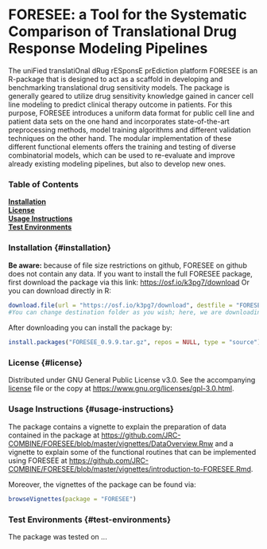 # FORESEE: a Tool for the Systematic Comparison of Translational Drug Response Modeling Pipelines

The uniFied translatiOnal dRug rESponsE prEdiction platform FORESEE is an R-package that is designed to act as a scaffold in developing and benchmarking translational drug sensitivity models. The package is generally geared to utilize drug sensitivity knowledge gained in cancer cell line modeling to predict clinical therapy outcome in patients. For this purpose, FORESEE introduces a uniform data format for public cell line and patient data sets on the one hand and incorporates state-of-the-art preprocessing methods, model training algorithms and different validation techniques on the other hand. The modular implementation of these different functional elements offers the training and testing of diverse combinatorial models, which can be used to re-evaluate and improve already existing modeling pipelines, but also to develop new ones.


### Table of Contents
**[Installation](#installation)**<br>
**[License](#license)**<br>
**[Usage Instructions](#usage-instructions)**<br>
**[Test Environments](#test-environments)**<br>

### Installation {#installation}

**Be aware:** because of file size restrictions on github, FORESEE on github does not contain any data. 
If you want to install the full FORESEE package, first download the package via this link: 
https://osf.io/k3pg7/download
Or you can download directly in R:
```r
download.file(url = "https://osf.io/k3pg7/download", destfile = "FORESEE_0.9.9.tar.gz")
#You can change destination folder as you wish; here, we are downloading to the current folder
```
After downloading you can install the package by:
```r
install.packages("FORESEE_0.9.9.tar.gz", repos = NULL, type = "source")
```

### License {#license}
Distributed under GNU General Public License v3.0. See the accompanying [license](https://github.com/JRC-COMBINE/FORESEE/blob/master/LICENSE) file or the copy at https://www.gnu.org/licenses/gpl-3.0.html.

### Usage Instructions {#usage-instructions}

The package contains a vignette to explain the preparation of data contained in the package at https://github.com/JRC-COMBINE/FORESEE/blob/master/vignettes/DataOverview.Rnw and a vignette to explain some of the functional routines that can be implemented using FORESEE at https://github.com/JRC-COMBINE/FORESEE/blob/master/vignettes/introduction-to-FORESEE.Rmd. 

Moreover, the vignettes of the package can be found via:

```r
browseVignettes(package = "FORESEE")
```

### Test Environments {#test-environments}
The package was tested on ...
